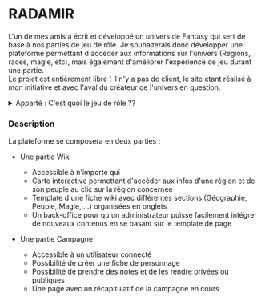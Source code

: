 
# RADAMIR

L'un de mes amis a écrit et développé un univers de Fantasy qui sert de base à nos parties de jeu de rôle. Je souhaiterais donc développer une plateforme permettant d'accéder aux informations sur l'univers (Régions, races, magie, etc), mais également d'améliorer l'expérience de jeu durant une partie.  
Le projet est entièrement libre ! Il n'y a pas de client, le site étant réalisé à mon initiative et avec l'aval du créateur de l'univers en question.

<details>
<summary>Apparté : C'est quoi le jeu de rôle ??</summary>
Le jeu de rôle, c'est la rencontre entre le conte, le théâtre d'improvisation et le jeu de société !  
Plusieurs personnes se réunissent pour incarner des personnages qui évolueront au travers d'une histoire contée par le Maître du Jeu.

Dernièrement la pratique s'est pas mal démocratisée chez les créateurs de contenu sur Youtube qui proposent d'assister en direct à des parties de Jeu de Rôle :

Aventures, sur la chaîne du JDG  
[https://www.youtube.com/watch?v=jixB1pAJMqY&list=PLWmL9Ldoef0sDNxbi5wVyvoCw8uZmJR-F](https://www.youtube.com/watch?v=jixB1pAJMqY&list=PLWmL9Ldoef0sDNxbi5wVyvoCw8uZmJR-F)

Rôle'n'Play  
[https://www.youtube.com/watch?v=5UVmDEiFuP8&t=45s](https://www.youtube.com/watch?v=5UVmDEiFuP8&t=45s)

Game of Roles, sur la chaîne de MisterMV  
[https://youtu.be/8ty5nBqEhog](https://youtu.be/8ty5nBqEhog)
</details>

### Description

La plateforme se composera en deux parties :

-   Une partie Wiki
    
    -   Accessible à n'importe qui
    -   Carte interactive permettant d'accéder aux infos d'une région et de son peuple au clic sur la région concernée
    -   Template d'une fiche wiki avec différentes sections (Géographie, Peuple, Magie, ...) organisées en onglets
    -   Un back-office pour qu'un administrateur puisse facilement intégrer de nouveaux contenus en se basant sur le template de page
-   Une partie Campagne
    
    -   Accessible à un utilisateur connecté
    -   Possibilité de créer une fiche de personnage
    -   Possibilité de prendre des notes et de les rendre privées ou publiques
    -   Une page avec un récapitulatif de la campagne en cours